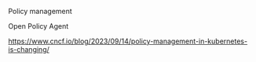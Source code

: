 Policy management

Open Policy Agent

https://www.cncf.io/blog/2023/09/14/policy-management-in-kubernetes-is-changing/
